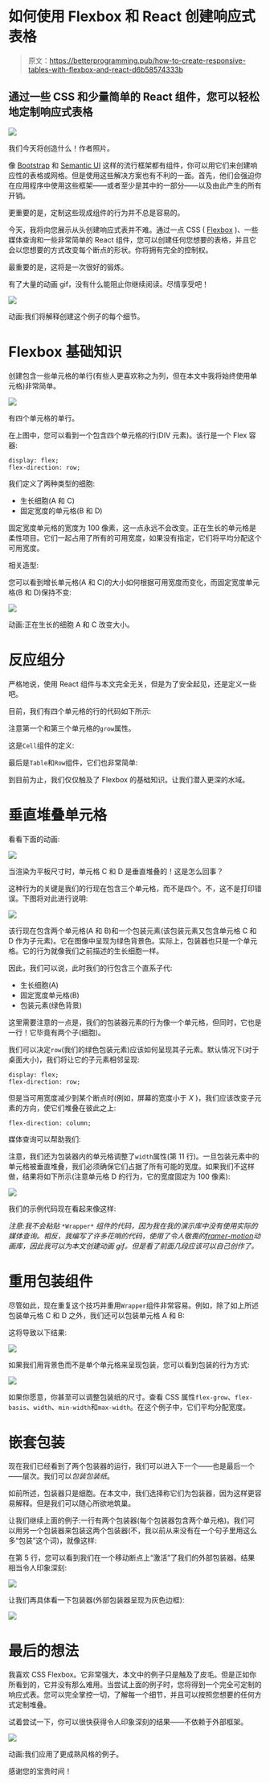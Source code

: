 # 如何使用 Flexbox 和 React 创建响应式表格

> 原文：<https://betterprogramming.pub/how-to-create-responsive-tables-with-flexbox-and-react-d6b58574333b>

## 通过一些 CSS 和少量简单的 React 组件，您可以轻松地定制响应式表格

![](img/4a0de4ea089eed609bd9372d7d291b7d.png)

我们今天将创造什么！作者照片。

像 [Bootstrap](https://getbootstrap.com/) 和 [Semantic UI](https://semantic-ui.com/) 这样的流行框架都有组件，你可以用它们来创建响应性的表格或网格。但是使用这些解决方案也有不利的一面。首先，他们会强迫你在应用程序中使用这些框架——或者至少是其中的一部分——以及由此产生的所有开销。

更重要的是，定制这些现成组件的行为并不总是容易的。

今天，我将向您展示从头创建响应式表并不难。通过一点 CSS ( [Flexbox](https://developer.mozilla.org/en-US/docs/Learn/CSS/CSS_layout/Flexbox) )、一些媒体查询和一些非常简单的 React 组件，您可以创建任何您想要的表格，并且它会以您想要的方式改变每个断点的形状。你将拥有完全的控制权。

最重要的是，这将是一次很好的锻炼。

有了大量的动画 gif，没有什么能阻止你继续阅读。尽情享受吧！

![](img/bfa4de355d6f813216d054ac0cc09d80.png)

动画:我们将解释创建这个例子的每个细节。

# Flexbox 基础知识

创建包含一些单元格的单行(有些人更喜欢称之为列，但在本文中我将始终使用单元格)非常简单。

![](img/208d83a978a534f7942d7793b6b97607.png)

有四个单元格的单行。

在上图中，您可以看到一个包含四个单元格的行(DIV 元素)。该行是一个 Flex 容器:

```
display: flex;
flex-direction: row;
```

我们定义了两种类型的细胞:

*   生长细胞(A 和 C)
*   固定宽度的单元格(B 和 D)

固定宽度单元格的宽度为 100 像素，这一点永远不会改变。正在生长的单元格是柔性项目。它们一起占用了所有的可用宽度，如果没有指定，它们将平均分配这个可用宽度。

相关造型:

您可以看到增长单元格(A 和 C)的大小如何根据可用宽度而变化，而固定宽度单元格(B 和 D)保持不变:

![](img/ea9979d00e723e106e0607aa28361682.png)

动画:正在生长的细胞 A 和 C 改变大小。

# 反应组分

严格地说，使用 React 组件与本文完全无关，但是为了安全起见，还是定义一些吧。

目前，我们有四个单元格的行的代码如下所示:

注意第一个和第三个单元格的`grow`属性。

这是`Cell`组件的定义:

最后是`Table`和`Row`组件，它们也非常简单:

到目前为止，我们仅仅触及了 Flexbox 的基础知识。让我们潜入更深的水域。

# 垂直堆叠单元格

看看下面的动画:

![](img/7fa95252c5f8073b67965f859732ee72.png)

当渲染为平板尺寸时，单元格 C 和 D 是垂直堆叠的！这是怎么回事？

这种行为的关键是我们的行现在包含三个单元格，而不是四个。不，这不是打印错误。下图将对此进行说明:

![](img/bbab8330787be9482b5d37409bb069ca.png)

该行现在包含两个单元格(A 和 B)和一个包装元素(该包装元素又包含单元格 C 和 D 作为子元素)。它在图像中呈现为绿色背景色。实际上，包装器也只是一个单元格。它的行为就像我们之前描述的生长细胞一样。

因此，我们可以说，此时我们的行包含三个直系子代:

*   生长细胞(A)
*   固定宽度单元格(B)
*   包装元素(绿色背景)

这里需要注意的一点是，我们的包装器元素的行为像一个单元格，但同时，它也是一行！它毕竟有两个子(细胞)。

我们可以决定`row`(我们的绿色包装元素)应该如何呈现其子元素。默认情况下(对于桌面大小)，我们将让它的子元素相邻呈现:

```
display: flex;
flex-direction: row;
```

但是当可用宽度减少到某个断点时(例如，屏幕的宽度小于 *X* )，我们应该改变子元素的方向，使它们堆叠在彼此之上:

```
flex-direction: column;
```

媒体查询可以帮助我们:

注意，我们还为包装器内的单元格调整了`width`属性(第 11 行)。一旦包装元素中的单元格被垂直堆叠，我们必须确保它们占据了所有可能的宽度。如果我们不这样做，结果将如下所示(注意单元格 D 的行为，它的宽度固定为 100 像素):

![](img/2ea9e8d77e84270e5699a55da46953a7.png)

我们的示例代码现在看起来像这样:

*注意:我不会粘贴* `*Wrapper*` *组件的代码，因为我在我的演示库中没有使用实际的媒体查询。相反，我编写了许多花哨的代码，使用了令人敬畏的*[*framer-motion*](https://www.framer.com/motion/)*动画库，因此我可以为本文创建动画 gif。但是看了前面几段应该可以自己创作了。*

# 重用包装组件

尽管如此，现在重复这个技巧并重用`Wrapper`组件非常容易。例如，除了如上所述包装单元格 C 和 D 之外，我们还可以包装单元格 A 和 B:

这将导致以下结果:

![](img/c5b686bae36d2c9fbfc8d31fc11e162b.png)

如果我们用背景色而不是单个单元格来呈现包装，您可以看到包装的行为方式:

![](img/8379667441c86ce64b336454a52bc804.png)

如果你愿意，你甚至可以调整包装纸的尺寸。查看 CSS 属性`flex-grow`、`flex-basis`、`width`、`min-width`和`max-width`。在这个例子中，它们平均分配宽度。

# 嵌套包装

现在我们已经看到了两个包装器的运行，我们可以进入下一个——也是最后一个——层次。我们可以*包装包装纸*。

如前所述，包装器只是细胞。在本文中，我们选择称它们为包装器，因为这样更容易解释。但是我们可以随心所欲地筑巢。

让我们继续上面的例子:一行有两个包装器(每个包装器包含两个单元格)。我们可以用另一个包装器来包装这两个包装器(不，我以前从来没有在一个句子里用这么多“包装”这个词)，就像这样:

在第 5 行，您可以看到我们在一个移动断点上“激活”了我们的外部包装器。结果相当令人印象深刻:

![](img/f8b04173951eb172f24c171bcf61f891.png)

让我们再具体看一下包装器(外部包装器呈现为灰色边框):

![](img/70b2b0ccb43e44e15f074f63f12bc9e7.png)

# 最后的想法

我喜欢 CSS Flexbox。它非常强大，本文中的例子只是触及了皮毛。但是正如你所看到的，它并没有那么难用。当尝试上面的例子时，您将得到一个完全可定制的响应式表。您可以完全掌控一切，了解每一个细节，并且可以按照您想要的任何方式定制堆叠。

试着尝试一下，你可以很快获得令人印象深刻的结果——不依赖于外部框架。

![](img/bfa4de355d6f813216d054ac0cc09d80.png)

动画:我们应用了更成熟风格的例子。

感谢您的宝贵时间！